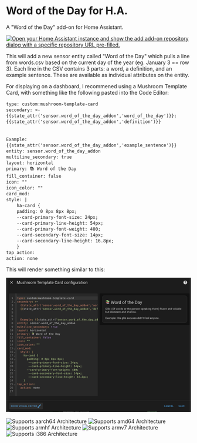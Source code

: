 # Word of the Day for H.A.

A "Word of the Day" add-on for Home Assistant. 


[![Open your Home Assistant instance and show the add add-on repository dialog with a specific repository URL pre-filled.](https://my.home-assistant.io/badges/supervisor_add_addon_repository.svg)](https://my.home-assistant.io/redirect/supervisor_add_addon_repository/?repository_url=https%3A%2F%2Fgithub.com%2Fmorgancurrie%2Fword_of_the_day_ha_addon)

This will add a new sensor entity called "Word of the Day" which pulls a line from words.csv based on the current day of the year (eg. January 3 == row 3). Each line in the CSV contains 3 parts: a word, a definition, and an example sentence. These are available as individual attributes on the entity.

For displaying on a dashboard, I recommened using a Mushroom Template Card, with something like the following pasted into the Code Editor:

    type: custom:mushroom-template-card
    secondary: >-
    {{state_attr('sensor.word_of_the_day_addon','word_of_the_day')}}:
    {{state_attr('sensor.word_of_the_day_addon','definition')}}


    Example: {{state_attr('sensor.word_of_the_day_addon','example_sentence')}}
    entity: sensor.word_of_the_day_addon
    multiline_secondary: true
    layout: horizontal
    primary: 📚 Word of the Day
    fill_container: false
    icon: ""
    icon_color: ""
    card_mod:
    style: |
        ha-card {
        padding: 0 8px 8px 8px;
        --card-primary-font-size: 24px;
        --card-primary-line-height: 54px;
        --card-primary-font-weight: 400;
        --card-secondary-font-size: 14px;
        --card-secondary-line-height: 16.8px;
        }
    tap_action:
    action: none

This will render something similar to this:

![Screenshot of styled example](/screenshot.png?raw=true "Screenshot")

![Supports aarch64 Architecture][aarch64-shield]
![Supports amd64 Architecture][amd64-shield]
![Supports armhf Architecture][armhf-shield]
![Supports armv7 Architecture][armv7-shield]
![Supports i386 Architecture][i386-shield]

[aarch64-shield]: https://img.shields.io/badge/aarch64-yes-green.svg
[amd64-shield]: https://img.shields.io/badge/amd64-yes-green.svg
[armhf-shield]: https://img.shields.io/badge/armhf-yes-green.svg
[armv7-shield]: https://img.shields.io/badge/armv7-yes-green.svg
[i386-shield]: https://img.shields.io/badge/i386-yes-green.svg
